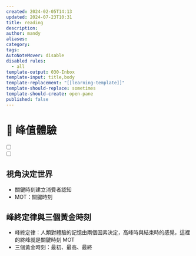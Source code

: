 ```yaml
---
created: 2024-02-05T14:13
updated: 2024-07-23T10:31
title: reading
description: 
author: mandy
aliases: 
category: 
tags: 
AutoNoteMover: disable
disabled rules:
  - all
template-output: 030-Inbox
template-input: title,body
template-replacement: "[[learning-template]]"
template-should-replace: sometimes
template-should-create: open-pane
published: false
---
```

# 🚀 峰值體驗

- [ ] []()
- [ ] []()

## 視角決定世界
- 關鍵時刻建立消費者認知
- MOT：關鍵時刻
## 峰終定律與三個黃金時刻
- 峰終定律：人類對體驗的記憶由兩個因素決定，高峰時與結束時的感覺，這裡的終峰就是關鍵時刻 MOT
- 三個黃金時刻：最初、最高、最終
##